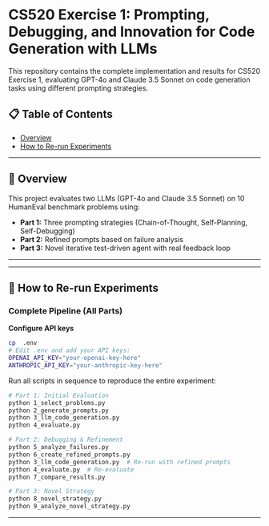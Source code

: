 # CS520 Exercise 1: Prompting, Debugging, and Innovation for Code Generation with LLMs

This repository contains the complete implementation and results for CS520 Exercise 1, evaluating GPT-4o and Claude 3.5 Sonnet on code generation tasks using different prompting strategies.

## 📋 Table of Contents
- [Overview](#overview)
- [How to Re-run Experiments](#how-to-re-run-experiments)

---

## 🎯 Overview

This project evaluates two LLMs (GPT-4o and Claude 3.5 Sonnet) on 10 HumanEval benchmark problems using:
- **Part 1:** Three prompting strategies (Chain-of-Thought, Self-Planning, Self-Debugging)
- **Part 2:** Refined prompts based on failure analysis
- **Part 3:** Novel iterative test-driven agent with real feedback loop

---

---

## 🏃 How to Re-run Experiments

### Complete Pipeline (All Parts)

**Configure API keys**
```bash
cp  .env
# Edit .env and add your API keys:
OPENAI_API_KEY="your-openai-key-here"
ANTHROPIC_API_KEY="your-anthropic-key-here"
```

Run all scripts in sequence to reproduce the entire experiment:

```bash
# Part 1: Initial Evaluation
python 1_select_problems.py
python 2_generate_prompts.py
python 3_llm_code_generation.py
python 4_evaluate.py

# Part 2: Debugging & Refinement
python 5_analyze_failures.py
python 6_create_refined_prompts.py
python 3_llm_code_generation.py  # Re-run with refined prompts
python 4_evaluate.py  # Re-evaluate
python 7_compare_results.py

# Part 3: Novel Strategy
python 8_novel_strategy.py
python 9_analyze_novel_strategy.py
```

---
